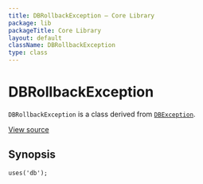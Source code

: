 ```yaml
---
title: DBRollbackException — Core Library
package: lib
packageTitle: Core Library
layout: default
className: DBRollbackException
type: class
---
```


# DBRollbackException

<code>DBRollbackException</code> is a class derived from <code><a href="DBException">DBException</a></code>.

<a href="http://github.com/nexgenta/eregansu/blob/master/lib/db.php">View source</a>

## Synopsis

<pre><code>uses('db');
</code></pre>
